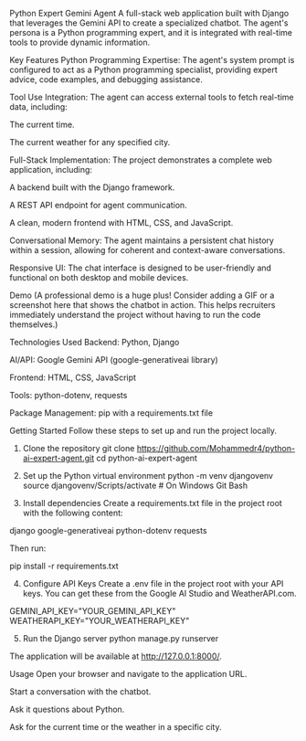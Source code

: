 Python Expert Gemini Agent
A full-stack web application built with Django that leverages the Gemini API to create a specialized chatbot. The agent's persona is a Python programming expert, and it is integrated with real-time tools to provide dynamic information.

Key Features
Python Programming Expertise: The agent's system prompt is configured to act as a Python programming specialist, providing expert advice, code examples, and debugging assistance.

Tool Use Integration: The agent can access external tools to fetch real-time data, including:

The current time.

The current weather for any specified city.

Full-Stack Implementation: The project demonstrates a complete web application, including:

A backend built with the Django framework.

A REST API endpoint for agent communication.

A clean, modern frontend with HTML, CSS, and JavaScript.

Conversational Memory: The agent maintains a persistent chat history within a session, allowing for coherent and context-aware conversations.

Responsive UI: The chat interface is designed to be user-friendly and functional on both desktop and mobile devices.

Demo
(A professional demo is a huge plus! Consider adding a GIF or a screenshot here that shows the chatbot in action. This helps recruiters immediately understand the project without having to run the code themselves.)

Technologies Used
Backend: Python, Django

AI/API: Google Gemini API (google-generativeai library)

Frontend: HTML, CSS, JavaScript

Tools: python-dotenv, requests

Package Management: pip with a requirements.txt file

Getting Started
Follow these steps to set up and run the project locally.

1. Clone the repository
git clone https://github.com/Mohammedr4/python-ai-expert-agent.git
cd python-ai-expert-agent

2. Set up the Python virtual environment
python -m venv djangovenv
source djangovenv/Scripts/activate  # On Windows Git Bash

3. Install dependencies
Create a requirements.txt file in the project root with the following content:

django
google-generativeai
python-dotenv
requests

Then run:

pip install -r requirements.txt

4. Configure API Keys
Create a .env file in the project root with your API keys. You can get these from the Google AI Studio and WeatherAPI.com.

GEMINI_API_KEY="YOUR_GEMINI_API_KEY"
WEATHERAPI_KEY="YOUR_WEATHERAPI_KEY"

5. Run the Django server
python manage.py runserver

The application will be available at http://127.0.0.1:8000/.

Usage
Open your browser and navigate to the application URL.

Start a conversation with the chatbot.

Ask it questions about Python.

Ask for the current time or the weather in a specific city.